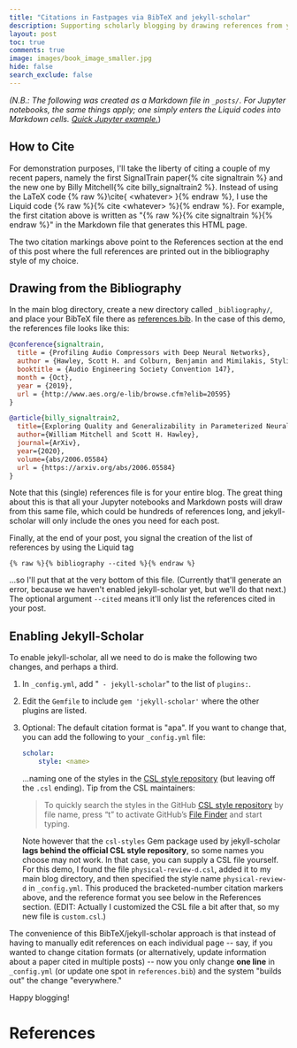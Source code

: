 ```yaml
---
title: "Citations in Fastpages via BibTeX and jekyll-scholar"
description: Supporting scholarly blogging by drawing references from your database.
layout: post
toc: true
comments: true
image: images/book_image_smaller.jpg
hide: false
search_exclude: false
---
```


*(N.B.: The following was created as a Markdown file in `_posts/`. For Jupyter notebooks, the same things apply; one simply enters the Liquid codes into Markdown cells.  [Quick Jupyter example.](https://drscotthawley.github.io/devblog4/jupyter/2020/07/01/BibTeX-Check-For-Jupyter.html)*)



## How to Cite 

For demonstration purposes, I'll take the liberty of citing a couple of my recent papers, namely the first SignalTrain paper{% cite signaltrain %} and the new one by Billy Mitchell{% cite billy_signaltrain2 %}.  Instead of using the LaTeX code {% raw %}\cite{ \<whatever> }{% endraw %}, I use the Liquid code {% raw  %}{% cite \<whatever> %}{% endraw %}.  For example, the first citation above is written as "{% raw  %}{% cite signaltrain %}{% endraw %}" in the Markdown file that generates this HTML page. 


The two citation markings above point to the References section at the end of this post where the full references are printed out in the bibliography style of my choice.


## Drawing from the Bibliography 

In the main blog directory, create a new directory called `_bibliography/`, and place your BibTeX file there as [references.bib](../_bibliography/references.bib).  In the case of this demo, the references file looks like this:

```bibtex
@conference{signaltrain,
  title = {Profiling Audio Compressors with Deep Neural Networks},
  author = {Hawley, Scott H. and Colburn, Benjamin and Mimilakis, Stylianos Ioannis},
  booktitle = {Audio Engineering Society Convention 147},
  month = {Oct},
  year = {2019},
  url = {http://www.aes.org/e-lib/browse.cfm?elib=20595}
}               

@article{billy_signaltrain2, 
  title={Exploring Quality and Generalizability in Parameterized Neural Audio Effects},
  author={William Mitchell and Scott H. Hawley},
  journal={ArXiv},  
  year={2020},
  volume={abs/2006.05584} 
  url = {https://arxiv.org/abs/2006.05584}
} 
```

Note that this  (single) references file is for your entire blog. The great thing about this is that all your Jupyter notebooks and Markdown posts will draw from this same file, which could be hundreds of references long, and jekyll-scholar will only include the ones you need for each post.

Finally, at the end of your post, you signal the creation of the list of references by using the Liquid tag

```liquid
{% raw %}{% bibliography --cited %}{% endraw %}
```

...so I'll put that at the very bottom of this file.  (Currently that'll generate an error, because we haven't enabled jekyll-scholar yet, but we'll do that next.)   The optional argument `--cited` means it'll only list the references cited in your post.


## Enabling Jekyll-Scholar


To enable jekyll-scholar, all we need to do is make the following two changes, and perhaps a third.  

1. In `_config.yml`, add "` - jekyll-scholar`" to the list of `plugins:`.

2. Edit the `Gemfile` to include `gem 'jekyll-scholar'` where the other plugins are listed. 

3. Optional: The default citation format is "apa".  If you want to change that, you can add the following to your `_config.yml` file: 

   ```yaml
   scholar:
       style: <name>
   ```

   ...naming one of the styles in the [CSL style repository](https://github.com/citation-style-language/styles) (but leaving off the `.csl` ending).  Tip from the CSL maintainers:

   > To quickly search the styles in the GitHub [CSL style repository](https://github.com/citation-style-language/styles) by file name, press “t” to activate GitHub’s [File Finder](https://github.com/blog/793-introducing-the-file-finder) and start typing.

   Note however that the `csl-styles` Gem package used by jekyll-scholar **lags behind the official CSL style repository**, so some names you choose may not work.  In that case, you can supply a CSL file yourself.  For this demo, I found the file `physical-review-d.csl`, added it to my main blog directory, and then specified the style name `physical-review-d` in `_config.yml`.   This produced the bracketed-number citation markers above, and the reference format you see below in the References section. (EDIT: Actually I customized the CSL file a bit after that, so my new file is `custom.csl`.)

The convenience of this BibTeX/jekyll-scholar approach is that instead of having to manually edit references on each individual page -- say, if you wanted to change citation formats (or alternatively, update information about a paper  cited in multiple posts) -- now you only change **one line** in `_config.yml` (or update one spot in `references.bib`) and the system "builds out" the change "everywhere."

Happy blogging! 


# References


